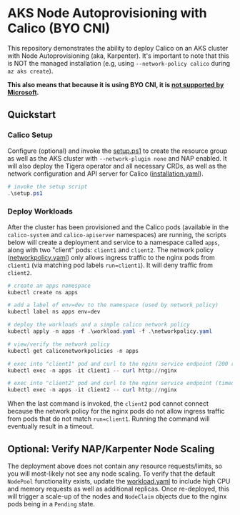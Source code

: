 # AKS Node Autoprovisioning with Calico (BYO CNI)

This repository demonstrates the ability to deploy Calico on an AKS cluster with Node Autoprovisioning (aka, Karpenter). It's important to note that this is NOT the managed installation (e.g, using `--network-policy calico` during `az aks create`). 

**This also means that because it is using BYO CNI, it is [not supported by Microsoft](https://learn.microsoft.com/en-us/azure/aks/use-byo-cni?tabs=azure-cli).**

## Quickstart

### Calico Setup

Configure (optional) and invoke the [setup.ps1](./setup.ps1) to create the resource group as well as the AKS cluster with `--network-plugin none` and NAP enabled. It will also deploy the Tigera operator and all necessary CRDs, as well as the network configuration and API server for Calico ([installation.yaml](./installation.yaml)).

```powershell
# invoke the setup script
.\setup.ps1
```

### Deploy Workloads

After the cluster has been provisioned and the Calico pods (available in the `calico-system` and `calico-apiserver` namespaces) are running, the scripts below will create a deployment and service to a namespace called `apps`, along with two "client" pods: `client1` and `client2`. The network policy ([networkpolicy.yaml](./networkpolicy.yaml)) only allows ingress traffic to the nginx pods from `client1` (via matching pod labels `run=client1`). It will deny traffic from `client2`. 

```powershell
# create an apps namespace
kubectl create ns apps

# add a label of env=dev to the namespace (used by network policy)
kubectl label ns apps env=dev

# deploy the workloads and a simple calico network policy
kubectl apply -n apps -f .\workload.yaml -f .\networkpolicy.yaml

# view/verify the network policy
kubectl get caliconetworkpolicies -n apps

# exec into "client1" pod and curl to the nginx service endpoint (200 response)
kubectl exec -n apps -it client1 -- curl http://nginx

# exec into "client2" pod and curl to the nginx service endpoint (timeout)
kubectl exec -n apps -it client2 -- curl http://nginx
```

When the last command is invoked, the `client2` pod cannot connect because the network policy for the nginx pods do not allow ingress traffic from pods that do not match `run=client1`. Running the command will eventually result in a timeout.

## Optional: Verify NAP/Karpenter Node Scaling

The deployment above does not contain any resource requests/limits, so you will most-likely not see any node scaling. To verify that the default `NodePool` functionality exists, update the [workload.yaml](./workload.yaml) to include high CPU and memory requests as well as additional replicas. Once re-deployed, this will trigger a scale-up of the nodes and `NodeClaim` objects due to the nginx pods being in a `Pending` state. 
